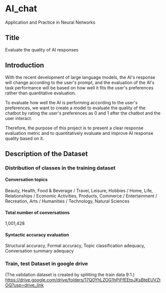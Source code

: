 # AI_chat
Application and Practice in Neural Networks

## Title
Evaluate the quality of AI responses

## Introduction
With the recent development of large language models, the AI's response will change according to the user's prompt, and the evaluation of the AI's task performance will be based on how well it fits the user's preferences rather than quantitative evaluation.

To evaluate how well the AI is performing according to the user's preferences, we want to create a model to evaluate the quality of the chatbot by rating the user's preferences as 0 and 1 after the chatbot and the user interact.

Therefore, the purpose of this project is to present a clear response evaluation metric and to quantitatively evaluate and improve AI response quality based on it.

## Description of the Dataset
### Distribution of classes in the training dataset
#### Conversation topics
Beauty, Health, Food & Beverage / Travel, Leisure, Hobbies / Home, Life, Relationships / Economic Activities, Products, Commerce / Entertainment / Recreation, Arts / Humanities / Technology, Natural Sciences
#### Total number of conversations
1,001,428
#### Syntactic accuracy evaluation
Structural accuracy, Formal accuracy, Topic classification adequacy, Conversation summary adequacy

### Train, test Dataset in google drive
(The validation dataset is created by splitting the train data 9:1.)
https://drive.google.com/drive/folders/17Q0YhLZOG1hPiFfEEtpJKsBteEUVZtOQ?usp=drive_link
